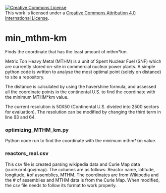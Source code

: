 <a rel="license" href="http://creativecommons.org/licenses/by/4.0/"><img alt="Creative Commons License" style="border-width:0" src="https://i.creativecommons.org/l/by/4.0/88x31.png" /></a><br />This work is licensed under a <a rel="license" href="http://creativecommons.org/licenses/by/4.0/">Creative Commons Attribution 4.0 International License</a>.

# min_mthm-km
Finds the coordinate that has the least amount of mthm*km.

Metric Ton Heavy Metal (MTHM) is a unit of Spent Nuclear Fuel (SNF)
which are currently stored on-site in commercial nuclear power plants.
A simple python code is written to analyse the most optimal point
(solely on distance) to site a repository.

The distance is calculated by using the havershine formula,
and assessed all the coordinate points in the continental U.S.
to find the coordinate with the minimum MTHM*km value.

The current resolution is 50X50 (Continental U.S. divided into 2500 sectors
for evaluation). The resolution can be modified by changing the 
third term in line 63 and 64.

### optimizing_MTHM_km.py
Python code run to find the coordinate with the minimum mthm*km value.

### reactors_real.csv
This csv file is created parsing wikipedia data and Curie Map data
(curie.ornl.gov/map). The columns are as follows: Reactor name, latitude,
longitude, #of assemblies, MTHM. The coordinates are from Wikipedia
and the # of assemblies and MTHM data is from the Curie Map. 
When modified, the csv file needs to follow its format to work properly.


